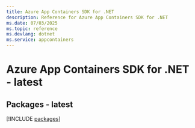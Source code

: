 ```yaml
---
title: Azure App Containers SDK for .NET
description: Reference for Azure App Containers SDK for .NET
ms.date: 07/03/2025
ms.topic: reference
ms.devlang: dotnet
ms.service: appcontainers
---
```

# Azure App Containers SDK for .NET - latest
## Packages - latest
[!INCLUDE [packages](app-containers-index.md)]